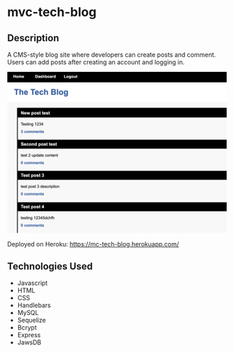 # mvc-tech-blog

## Description
A CMS-style blog site where developers can create posts and comment.
Users can add posts after creating an account and logging in.

![tech-blog](tech-blog.png)

Deployed on Heroku: 
https://mc-tech-blog.herokuapp.com/

## Technologies Used
* Javascript
* HTML
* CSS
* Handlebars
* MySQL
* Sequelize
* Bcrypt
* Express
* JawsDB
